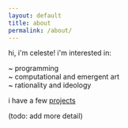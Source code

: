 ```yaml
---
layout: default
title: about
permalink: /about/
---
```


hi, i'm celeste! i'm interested in:

~ programming  
~ computational and emergent art  
~ rationality and ideology

i have a few [projects](/projects)

(todo: add more detail)
